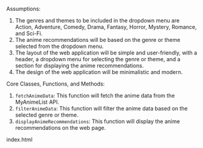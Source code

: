 Assumptions:
1. The genres and themes to be included in the dropdown menu are Action, Adventure, Comedy, Drama, Fantasy, Horror, Mystery, Romance, and Sci-Fi.
2. The anime recommendations will be based on the genre or theme selected from the dropdown menu.
3. The layout of the web application will be simple and user-friendly, with a header, a dropdown menu for selecting the genre or theme, and a section for displaying the anime recommendations.
4. The design of the web application will be minimalistic and modern.

Core Classes, Functions, and Methods:
1. `fetchAnimeData`: This function will fetch the anime data from the MyAnimeList API.
2. `filterAnimeData`: This function will filter the anime data based on the selected genre or theme.
3. `displayAnimeRecommendations`: This function will display the anime recommendations on the web page.

index.html
